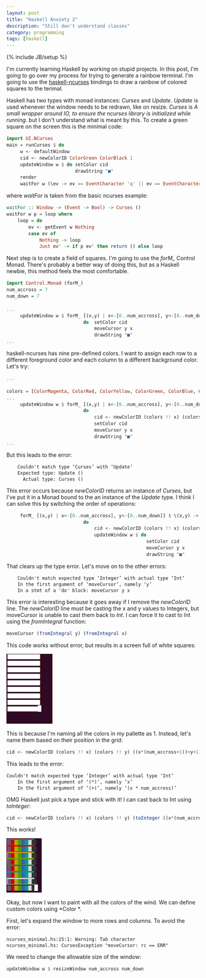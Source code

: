 ```yaml
---
layout: post
title: "Haskell Anxiety 2"
description: "Still don't understand classes"
category: programming
tags: [haskell]
---
```

{% include JB/setup %}

I'm currently learning Haskell by working on stupid projects. In this post, I'm going to go over my process for trying to generate a rainbow terminal. I'm going to use the [haskell-ncurses](https://john-millikin.com/software/haskell-ncurses/reference/haskell-ncurses/latest/UI.NCurses/) bindings to draw a rainbow of colored squares to the terimal. 

Haskell has two types with monad instances: *Curses* and *Update*. *Update* is used whenever the window needs to be redrawn, like on resize. *Curses* is *A small wrapper around IO, to ensure the ncurses library is initialized while running.* but I don't understand what is meant by this. To create a green square on the screen this is the minimal code:


```haskell
import UI.NCurses
main = runCurses $ do
     w <- defaultWindow
     cid <- newColorID ColorGreen ColorBlack 1
     updateWindow w $ do setColor cid
                         drawString "■"
     render
     waitFor w (\ev -> ev == EventCharacter 'q' || ev == EventCharacter 'Q')
```

where *waitFor* is taken from the basic ncurses example:

```haskell
waitFor :: Window -> (Event -> Bool) -> Curses ()
waitFor w p = loop where
    loop = do
        ev <- getEvent w Nothing
        case ev of
            Nothing -> loop
            Just ev' -> if p ev' then return () else loop
```

Next step is to create a field of squares. I'm going to use the *forM_* Control Monad. There's probably a better way of doing this, but as a Haskell newbie, this method feels the most comfortable.

```haskell
import Control.Monad (forM_)
num_accross = 7
num_down = 7

...
     updateWindow w $ forM_ [(x,y) | x<-[0..num_accross], y<-[0..num_down]] $ \(x,y) ->
                            do  setColor cid
                                moveCursor y x
                                drawString "■"
...
```

haskell-ncurses has nine pre-defined colors. I want to assign each row to a different foreground color and each column to a different background color. Let's try:

```haskell
...

colors = [ColorMagenta, ColorRed, ColorYellow, ColorGreen, ColorBlue, ColorCyan, ColorWhite, ColorBlack]
...
     updateWindow w $ forM_ [(x,y) | x<-[0..num_accross], y<-[0..num_down]] $ \(x,y) ->
                            do  
                                cid <- newColorID (colors !! x) (colors !! y) 0
                                setColor cid
                                moveCursor y x
                                drawString "■"
...
```

But this leads to the error:

```
    Couldn't match type ‘Curses’ with ‘Update’
    Expected type: Update ()
      Actual type: Curses ()
```

This error occurs because *newColorID* returns an instance of *Curses*, but I've put it in a Monad bound to the an instance of the *Update* type. I think I can solve this by switching the order of operations:

```haskell
     forM_ [(x,y) | x<-[0..num_accross], y<-[0..num_down]] $ \(x,y) ->
                            do
                                cid <- newColorID (colors !! x) (colors !! y) 1
                                updateWindow w $ do
                                                   setColor cid
                                                   moveCursor y x
                                                   drawString "■"
```  

That clears up the type error. Let's move on to the other errors:

```
    Couldn't match expected type ‘Integer’ with actual type ‘Int’
    In the first argument of ‘moveCursor’, namely ‘y’
    In a stmt of a 'do' block: moveCursor y x
```

This error is interesting because it goes away if I remove the *newColorID* line. The *newColorID* line must be casting the x and y values to Integers, but moveCursor is unable to cast them back to *Int*. I can force it to cast to Int using the *fromIntegral* function:

```haskell
moveCursor (fromIntegral y) (fromIntegral x)
```

This code works without error, but results in a screen full of white squares:

![a terminal window with a 9x9 grid of white squares](https://raw.githubusercontent.com/CatherineH/CatherineH.github.io/master/_posts/images/haskell_ncurses/white_squares.png)

This is because I'm naming all the colors in my pallette as 1. Instead, let's name them based on their position in the grid:

```haskell
cid <- newColorID (colors !! x) (colors !! y) ((x*(num_accross+1))+y+1)
```

This leads to the error:

```
Couldn't match expected type ‘Integer’ with actual type ‘Int’
    In the first argument of ‘(*)’, namely ‘x’
    In the first argument of ‘(+)’, namely ‘(x * num_accross)’
```

OMG Haskell just pick a type and stick with it! I can cast back to Int using *toInteger*:

```haskell
cid <- newColorID (colors !! x) (colors !! y) (toInteger ((x*(num_accross+1))+y+1))
```

This works!

![a terminal window with a 8x8 grid of rainbow squares](https://raw.githubusercontent.com/CatherineH/CatherineH.github.io/master/_posts/images/haskell_ncurses/rainbow_screen.png)

Okay, but now I want to paint with all the colors of the wind. We can define custom colors using *Color *.

First, let's expand the window to more rows and columns. To avoid the error:

```
ncurses_minimal.hs:15:1: Warning: Tab character
ncurses_minimal.hs: CursesException "moveCursor: rc == ERR"
```

We need to change the allowable size of the window:

```haskell
updateWindow w $ resizeWindow num_accross num_down
```


